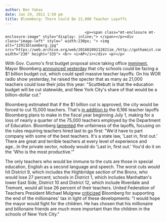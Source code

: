 ```yaml
---
author: Ben Yakas
date: Jan 29, 2011 1:50 pm
title: Bloomberg: There Could Be 21,000 Teacher Layoffs
---
```


	
										<p><span class="mt-enclosure mt-enclosure-image" style="display: inline;"> </span></p><div class="image-left" style=" width:230px; "> <img alt="12911bloomberg.jpg" src="https://web.archive.org/web/20160209212821im_/http://gothamist.com/attachments/byakas/12911bloomberg.jpg" width="230" height="335"> <br> <i>AP</i></div> <p></p>

<p>With Gov. Cuomo&apos;s first budget proposal since taking office <a href="https://web.archive.org/web/20160209212821/http://gothamist.com/2011/01/20/cuomo_brings_the_pain_plans_10000-1.php">imminent</a>, Mayor Bloomberg <a href="https://web.archive.org/web/20160209212821/http://online.wsj.com/article/SB10001424052748703956604576110114146999314.html?mod=WSJ_NY_LEFTTopStories">announced yesterday</a> that city schools could be facing a $1 billion budget cut, which could spell massive teacher layoffs. On his WOR radio show yesterday, he raised the specter that as many as 21,000 teachers could lose their jobs this year: &quot;Scuttlebutt is that the education budget will be cut statewide, and New York City&apos;s share of that would be a billion-dollar cut.&quot;</p>

<p>Bloomberg estimated that if the $1 billion cut is approved, the city would be forced to cut 15,000 teachers. That&apos;s <a href="https://web.archive.org/web/20160209212821/http://gothamist.com/2010/11/18/bloomberg_announces_thousands_of_jo.php">in addition to</a> the 6,166 teacher layoffs Bloomberg plans to make in the fiscal year beginning July 1, making for a loss of nearly a quarter of the 75,000 teachers employed by the Department of Education. Bloomberg <a href="https://web.archive.org/web/20160209212821/http://www.nydailynews.com/ny_local/education/2011/01/29/2011-01-29_21000_new_teachers_facing_ax_mike_warns_of_possible_1b_cut.html">lamented</a> the unfairness of the layoffs, focusing on the rules requiring teachers hired last to go first: &quot;We&apos;d have to part company with some of the best teachers. It&apos;s a state law, &apos;Last in, first out.&apos; There are great and terrible teachers at every level of experience and age...In the private sector, nobody would do &apos;Last in, first out.&apos; You&apos;d do it on the &apos;Who is the most productive.&apos;&quot;</p>

<p>The only teachers who would be immune to the cuts are those in special education, English as a second language and speech. The worst cuts would hit District 9, which includes the Highbridge section of the Bronx, who would lose 27 percent; schools in District 1, which includes Manhattan&apos;s lower East Side, District 10 and District 12, which include Riverdale and Tremont, would all lose 26 percent of their teachers. United Federation of Teachers President Michael Mulgrew <a href="https://web.archive.org/web/20160209212821/http://www.nydailynews.com/ny_local/education/2011/01/29/2011-01-29_21000_new_teachers_facing_ax_mike_warns_of_possible_1b_cut.html">criticized</a> Bloomberg for supporting the end of the millionaires&apos; tax in light of these developments: &quot;I would hope the mayor would fight for the children. He has chosen that his millionaire and billionaire friends are much more important than the children in the schools of New York City.&quot;</p>					
										
									
				